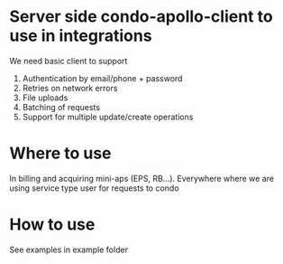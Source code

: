 # Server side condo-apollo-client to use in integrations
We need basic client to support

1. Authentication by email/phone + password
2. Retries on network errors
2. File uploads
3. Batching of requests
4. Support for multiple update/create operations

# Where to use

In billing and acquiring mini-aps (EPS, RB...). Everywhere where we are using service type user for requests to condo

# How to use
See examples in example folder
